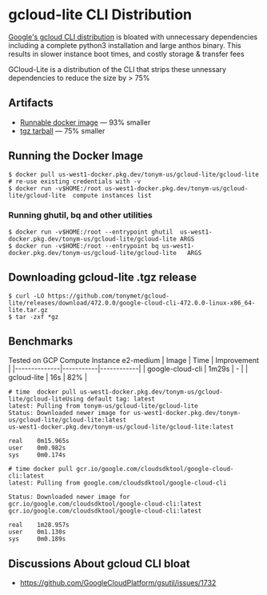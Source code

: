 # gcloud-lite CLI Distribution

[Google's gcloud CLI distribution](https://cloud.google.com/sdk/docs/install)
is bloated with unnecessary dependencies including a complete python3
installation and large anthos binary.  This results in slower instance boot
times, and costly storage & transfer fees

GCloud-Lite is a distribution of the CLI that strips these unnessary dependencies to reduce the size by > 75% 

## Artifacts
* [Runnable docker image](https://console.cloud.google.com/artifacts/docker/tonym-us/us-west1/gcloud-lite/gcloud-lite?hl=en&project=tonym-us) — 93% smaller
* [tgz tarball](https://github.com/tonymet/gcloud-lite/releases) — 75% smaller

## Running the Docker Image
```
$ docker pull us-west1-docker.pkg.dev/tonym-us/gcloud-lite/gcloud-lite
# re-use existing credentials with -v
$ docker run -v$HOME:/root us-west1-docker.pkg.dev/tonym-us/gcloud-lite/gcloud-lite  compute instances list
```
### Running ghutil, bq and other utilities
```
$ docker run -v$HOME:/root --entrypoint ghutil  us-west1-docker.pkg.dev/tonym-us/gcloud-lite/gcloud-lite ARGS
$ docker run -v$HOME:/root --entrypoint bq us-west1-docker.pkg.dev/tonym-us/gcloud-lite/gcloud-lite   ARGS
```

## Downloading gcloud-lite .tgz release
```
$ curl -LO https://github.com/tonymet/gcloud-lite/releases/download/472.0.0/google-cloud-cli-472.0.0-linux-x86_64-lite.tar.gz
$ tar -zxf *gz
```

## Benchmarks
Tested on GCP Compute Instance e2-medium
| Image        | Time      | Improvement |
|--------------|-----------|------------|
| google-cloud-cli | 1m29s     | -     |
| gcloud-lite      | 16s  |    82%  |

```
# time  docker pull us-west1-docker.pkg.dev/tonym-us/gcloud-lite/gcloud-liteUsing default tag: latest
latest: Pulling from tonym-us/gcloud-lite/gcloud-lite
Status: Downloaded newer image for us-west1-docker.pkg.dev/tonym-us/gcloud-lite/gcloud-lite:latest
us-west1-docker.pkg.dev/tonym-us/gcloud-lite/gcloud-lite:latest

real    0m15.965s
user    0m0.982s
sys     0m0.174s
```

```
# time docker pull gcr.io/google.com/cloudsdktool/google-cloud-cli:latest
latest: Pulling from google.com/cloudsdktool/google-cloud-cli

Status: Downloaded newer image for gcr.io/google.com/cloudsdktool/google-cloud-cli:latest
gcr.io/google.com/cloudsdktool/google-cloud-cli:latest

real    1m28.957s
user    0m1.130s
sys     0m0.189s
```
## Discussions About gcloud CLI bloat
* https://github.com/GoogleCloudPlatform/gsutil/issues/1732

